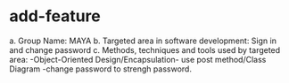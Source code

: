 # add-feature

a. Group Name: MAYA 
b. Targeted area in software development: Sign in and change password 
c. Methods, techniques and tools used by targeted area: 
-Object-Oriented Design/Encapsulation- use post method/Class Diagram
-change password to strengh password.
